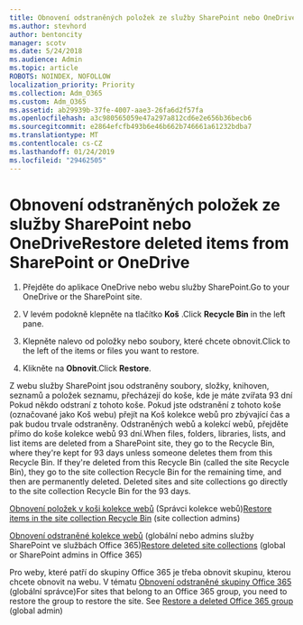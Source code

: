 ```yaml
---
title: Obnovení odstraněných položek ze služby SharePoint nebo OneDrive
ms.author: stevhord
author: bentoncity
manager: scotv
ms.date: 5/24/2018
ms.audience: Admin
ms.topic: article
ROBOTS: NOINDEX, NOFOLLOW
localization_priority: Priority
ms.collection: Adm_O365
ms.custom: Adm_O365
ms.assetid: ab29939b-37fe-4007-aae3-26fa6d2f57fa
ms.openlocfilehash: a3c980565059e47a297a812cd6e2e656b36becb6
ms.sourcegitcommit: e2864efcfb493b6e46b662b746661a61232bdba7
ms.translationtype: MT
ms.contentlocale: cs-CZ
ms.lasthandoff: 01/24/2019
ms.locfileid: "29462505"
---
```

# <a name="restore-deleted-items-from-sharepoint-or-onedrive"></a><span data-ttu-id="f81ef-102">Obnovení odstraněných položek ze služby SharePoint nebo OneDrive</span><span class="sxs-lookup"><span data-stu-id="f81ef-102">Restore deleted items from SharePoint or OneDrive</span></span>

1. <span data-ttu-id="f81ef-103">Přejděte do aplikace OneDrive nebo webu služby SharePoint.</span><span class="sxs-lookup"><span data-stu-id="f81ef-103">Go to your OneDrive or the SharePoint site.</span></span>
    
2. <span data-ttu-id="f81ef-104">V levém podokně klepněte na tlačítko **Koš** .</span><span class="sxs-lookup"><span data-stu-id="f81ef-104">Click **Recycle Bin** in the left pane.</span></span> 
    
3. <span data-ttu-id="f81ef-105">Klepněte nalevo od položky nebo soubory, které chcete obnovit.</span><span class="sxs-lookup"><span data-stu-id="f81ef-105">Click to the left of the items or files you want to restore.</span></span>
    
4. <span data-ttu-id="f81ef-106">Klikněte na **Obnovit**.</span><span class="sxs-lookup"><span data-stu-id="f81ef-106">Click **Restore**.</span></span> 
    
<span data-ttu-id="f81ef-p101">Z webu služby SharePoint jsou odstraněny soubory, složky, knihoven, seznamů a položek seznamu, přecházejí do koše, kde je máte zvířata 93 dní Pokud někdo odstraní z tohoto koše. Pokud jste odstranění z tohoto koše (označované jako Koš webu) přejít na Koš kolekce webů pro zbývající čas a pak budou trvale odstraněny. Odstraněných webů a kolekcí webů, přejděte přímo do koše kolekce webů 93 dní.</span><span class="sxs-lookup"><span data-stu-id="f81ef-p101">When files, folders, libraries, lists, and list items are deleted from a SharePoint site, they go to the Recycle Bin, where they're kept for 93 days unless someone deletes them from this Recycle Bin. If they're deleted from this Recycle Bin (called the site Recycle Bin), they go to the site collection Recycle Bin for the remaining time, and then are permanently deleted. Deleted sites and site collections go directly to the site collection Recycle Bin for the 93 days.</span></span>
  
<span data-ttu-id="f81ef-110">[Obnovení položek v koši kolekce webů](https://go.microsoft.com/fwlink/?linkid=867800) (Správci kolekce webů)</span><span class="sxs-lookup"><span data-stu-id="f81ef-110">[Restore items in the site collection Recycle Bin](https://go.microsoft.com/fwlink/?linkid=867800) (site collection admins)</span></span> 
  
<span data-ttu-id="f81ef-111">[Obnovení odstraněné kolekce webů](https://go.microsoft.com/fwlink/?linkid=867660) (globální nebo admins služby SharePoint ve službách Office 365)</span><span class="sxs-lookup"><span data-stu-id="f81ef-111">[Restore deleted site collections](https://go.microsoft.com/fwlink/?linkid=867660) (global or SharePoint admins in Office 365)</span></span> 
  
<span data-ttu-id="f81ef-p102">Pro weby, které patří do skupiny Office 365 je třeba obnovit skupinu, kterou chcete obnovit na webu. V tématu [Obnovení odstraněné skupiny Office 365](https://go.microsoft.com/fwlink/?linkid=867802) (globální správce)</span><span class="sxs-lookup"><span data-stu-id="f81ef-p102">For sites that belong to an Office 365 group, you need to restore the group to restore the site. See [Restore a deleted Office 365 group](https://go.microsoft.com/fwlink/?linkid=867802) (global admin)</span></span> 
  

